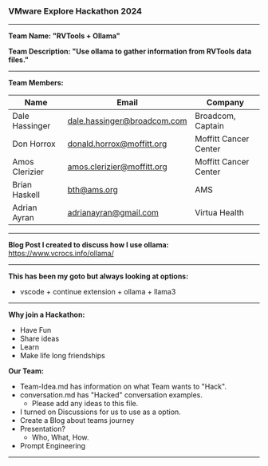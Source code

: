 ### VMware Explore Hackathon 2024

---

**Team Name: "RVTools + Ollama"**

**Team Description: "Use ollama to gather information from RVTools data files."**

---

**Team Members:**  

| Name            | Email                        | Company               |
|-----------------|------------------------------|-----------------------|
| Dale Hassinger  | dale.hassinger@broadcom.com  | Broadcom, Captain     |
| Don Horrox      | donald.horrox@moffitt.org    | Moffitt Cancer Center |
| Amos Clerizier  | amos.clerizier@moffitt.org   | Moffitt Cancer Center | 
| Brian Haskell   | bth@ams.org                  | AMS                   |
| Adrian Ayran    | adrianayran@gmail.com        | Virtua Health         |
  
---

**Blog Post I created to discuss how I use ollama:**  
https://www.vcrocs.info/ollama/  

---

**This has been my goto but always looking at options:**  

* vscode + continue extension + ollama + llama3  

---

**Why join a Hackathon:**  
* Have Fun  
* Share ideas  
* Learn  
* Make life long friendships  


**Our Team:**
* Team-Idea.md has information on what Team wants to "Hack".  
* conversation.md has "Hacked" conversation examples.  
  * Please add any ideas to this file.  
* I turned on Discussions for us to use as a option.  
* Create a Blog about teams journey  
* Presentation?  
  * Who, What, How.  
* Prompt Engineering  

---
